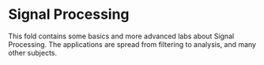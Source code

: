 # Signal Processing

This fold contains some basics and more advanced labs about Signal Processing. The applications are spread from filtering to analysis, and many other subjects.
